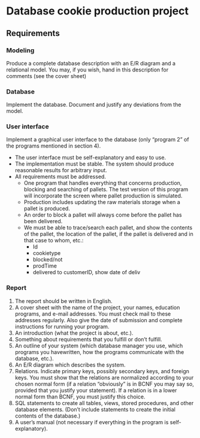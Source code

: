 Database cookie production project
=================================

## Requirements

### Modeling
Produce a complete database description with an E/R diagram and a relational model. You may,
if you wish, hand in this description for comments (see the cover sheet)

### Database
Implement the database. Document and justify any deviations from the model.

### User interface
Implement a graphical user interface to the database (only “program 2” of the programs mentioned
in section 4).
 * The user interface must be self-explanatory and easy to use.
 * The implementation must be stable. The system should produce reasonable results for arbitrary input.
 * All requirements must be addressed. 
   * One program that handles everything that concerns production, blocking and searching of pallets. The test version of this program will incorporate the screen where pallet production is simulated.
   * Production includes updating the raw materials storage when a pallet is produced. 
   * An order to block a pallet will always come before the pallet has been delivered.
   * We must be able to trace/search each pallet, and show the contents of the pallet, the location of the pallet, if the pallet is delivered and in that case to whom, etc.:
     * Id 
     * cookietype 
     * blocked/not 
     * prodTime
     * delivered to customerID, show date of deliv
     
### Report
1. The report should be written in English.
2. A cover sheet with the name of the project, your names, education programs, and e-mail addresses. You must check mail to these addresses regularly. Also give the date of submission and complete instructions for running your program.
3. An introduction (what the project is about, etc.).
4. Something about requirements that you fulfill or don’t fulfill.
5. An outline of your system (which database manager you use, which programs you havewritten, how the programs communicate with the database, etc.).
6. An E/R diagram which describes the system.
7. Relations. Indicate primary keys, possibly secondary keys, and foreign keys. You must show that the relations are normalized according to your chosen normal form (if a relation “obviously” is in BCNF you may say so, provided that you justify your statement). If a relation is in a lower normal form than BCNF, you must justify this choice.
8. SQL statements to create all tables, views, stored procedures, and other database elements. (Don’t include statements to create the initial contents of the database.)
9. A user’s manual (not necessary if everything in the program is self-explanatory).
